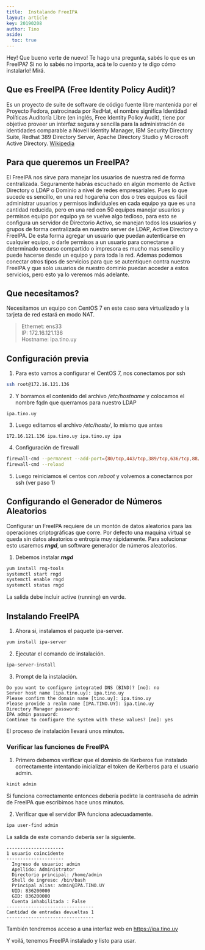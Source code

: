 ```yaml
---
title:  Instalando FreeIPA
layout: article
key: 20190208
author: Tino
aside:
  toc: true
---
```


Hey! Que bueno verte de nuevo! Te hago una pregunta, sabés lo que es un FreeIPA? Si no lo sabés no importa, acá te lo cuento y te digo cómo instalarlo! Mirá.

## Que es FreeIPA (Free Identity Policy Audit)?

Es un proyecto de suite de software de código fuente libre mantenida por el Proyecto Fedora, patrocinada por RedHat, el nombre significa Identidad Políticas Auditoría Libre (en inglés, Free Identity Policy Audit), tiene por objetivo proveer un interfaz segura y sencilla para la administración de identidades comparable a Novell Identity Manager, IBM Security Directory Suite, Redhat 389 Directory Server, Apache Directory Studio y Microsoft Active Directory.<!--more--> [Wikipedia](https://es.wikipedia.org/wiki/FreeIPA)  

## Para que queremos un FreeIPA?  

El FreeIPA nos sirve para manejar los usuarios de nuestra red de forma centralizada.
Seguramente habrás escuchado en algún momento de Active Directory o LDAP o Dominio a nivel de redes empresariales.
Pues lo que sucede es sencillo, en una red hogareña con dos o tres equipos es fácil administrar usuarios y permisos individuales en cada equipo ya que es una cantidad reducida, pero en una red con 50 equipos manejar usuarios y permisos equipo por equipo ya se vuelve algo tedioso, para esto se configura un servidor de Directorio Activo, se manejan todos los usuarios y grupos de forma centralizada en nuestro server de LDAP, Active Directory o FreeIPA. De esta forma agregar un usuario que puedan autenticarse en cualquier equipo, o darle permisos a un usuario para conectarse a determinado recurso compartido o impresora es mucho mas sencillo y puede hacerse desde un equipo y para toda la red.
Ademas podemos conectar otros tipos de servicios para que se autentiquen contra nuestro FreeIPA y que solo usuarios de nuestro dominio puedan acceder a estos servicios, pero esto ya lo veremos más adelante.   

## Que necesitamos?

Necesitamos un equipo con CentOS 7 en este caso sera virtualizado y la tarjeta de red estará en modo NAT.  

>Ethernet: ens33  
>IP: 172.16.121.136  
>Hostname: ipa.tino.uy

## Configuración previa
1. Para esto vamos a configurar el CentOS 7, nos conectamos por ssh  
~~~ bash
ssh root@172.16.121.136
~~~
2. Y borramos el contenido del archivo _/etc/hostname_ y colocamos el nombre fqdn que querramos para nuestro LDAP  
~~~
ipa.tino.uy
~~~
3. Luego editamos el archivo _/etc/hosts/_, lo mismo que antes  
~~~
172.16.121.136 ipa.tino.uy ipa.tino.uy ipa
~~~
4. Configuración de firewall  
~~~ bash
firewall-cmd --permanent --add-port={80/tcp,443/tcp,389/tcp,636/tcp,88/tcp,464/tcp,53/tcp,88/udp,464/udp,53/udp,123/udp}
firewall-cmd --reload
~~~
5. Luego reiniciamos el centos con _reboot_ y volvemos a conectarnos por ssh (ver paso 1)  

## Configurando el Generador de Números Aleatorios

Configurar un FreeIPA requiere de un montón de datos aleatorios para las operaciones criptográficas que corre. Por defecto una maquina virtual se queda sin datos aleatorios o entropía muy rápidamente. Para solucionar esto usaremos ***rngd***, un software generador de números aleatorios.  

1. Debemos instalar ***rngd***  
~~~ bash
yum install rng-tools
systemctl start rngd
systemctl enable rngd
systemctl status rngd
~~~
La salida debe incluir active (running) en verde.  

## Instalando FreeIPA

1. Ahora si, instalamos el paquete ipa-server.  
~~~ bash
yum install ipa-server
~~~

2. Ejecutar el comando de instalación.  
~~~ bash
ipa-server-install
~~~

3. Prompt de la instalación.  
~~~
Do you want to configure integrated DNS (BIND)? [no]: no  
Server host name [ipa.tino.uy]: ipa.tino.uy  
Please confirm the domain name [tino.uy]: ipa.tino.uy  
Please provide a realm name [IPA.TINO.UY]: ipa.tino.uy  
Directory Manager password:  
IPA admin password:  
Continue to configure the system with these values? [no]: yes  
~~~
El proceso de instalación llevará unos minutos.  

### Verificar las funciones de FreeIPA

1. Primero debemos verificar que el dominio de Kerberos fue instalado correctamente intentando inicializar el token de Kerberos para el usuario admin.  
~~~ bash
kinit admin
~~~
Si funciona correctamente entonces debería pedirte la contraseña de admin de FreeIPA que escribimos hace unos minutos.  

2. Verificar que el servidor IPA funciona adecuadamente.  
~~~ bash
ipa user-find admin
~~~
La salida de este comando debería ser la siguiente.  
~~~
---------------------
1 usuario coincidente
---------------------
  Ingreso de usuario: admin
  Apellido: Administrator
  Directorio principal: /home/admin
  Shell de ingreso: /bin/bash
  Principal alias: admin@IPA.TINO.UY
  UID: 836200000
  GID: 836200000
  Cuenta inhabilitada : False
--------------------------------
Cantidad de entradas devueltas 1
--------------------------------
~~~
También tendremos acceso a una interfaz web en https://ipa.tino.uy

Y voilá, tenemos FreeIPA instalado y listo para usar.
